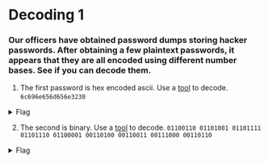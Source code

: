 # Decoding 1

### Our officers have obtained password dumps storing hacker passwords. After obtaining a few plaintext passwords, it appears that they are all encoded using different number bases. See if you can decode them.

1. The first password is hex encoded ascii. Use a [tool](https://www.rapidtables.com/convert/number/hex-to-ascii.html) to decode.
`6c696e656d656e3230`

<details>
<summary>Flag</summary>
  <p>
    
    linemen20
  </p>
</details>



2. The second is binary. Use a [tool](https://www.binaryhexconverter.com/binary-to-ascii-text-converter) to decode.
`01100110 01101001 01101111 01101110 01100001 00110100 00110011 00111000 00110110`


<details>
<summary>Flag</summary>
  <p>
    
    fiona4386
  </p>
</details>
